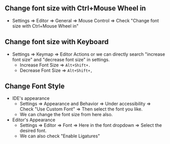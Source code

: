 ## Change font size with Ctrl+Mouse Wheel in
- Settings => Editor => General => Mouse Control => Check "Change font size with Ctrl+Mouse Wheel in"
## Change font size with Keyboard
- Settings => Keymap => Editor Actions or we can directly search "increase font size"  and "decrease font size" in settings.
	- Increase Font Size => `Alt+Shift+.`
	- Decrease Font Size => `Alt+Shift+,`
## Change Font Style
- IDE's appearance
	- Settings => Appearance and Behavior => Under accessibility => Check "Use Custom Font" => Then select the font you like.
	- We can change the font size from here also.
- Editor's Appearance
	- Settings => Editor => Font => Here in the font dropdown => Select the desired font.
	- We can also check "Enable Ligatures"